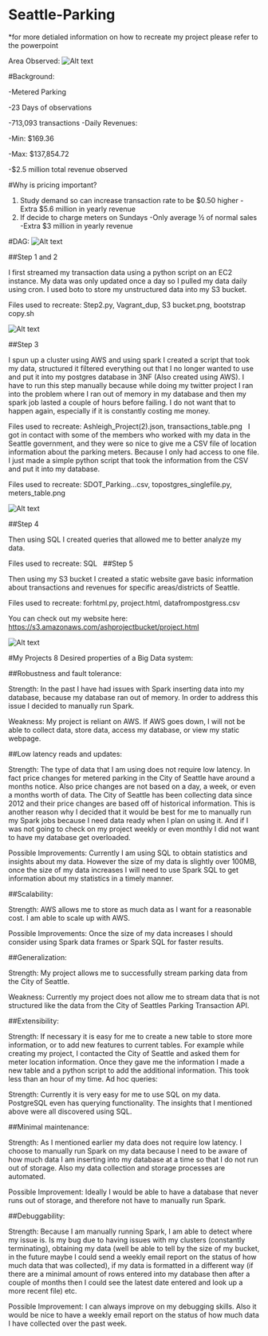 # Seattle-Parking
*for more detialed information on how to recreate my project please refer to the powerpoint

Area Observed:
![Alt text](areamap.png?raw=true "Title")

#Background:

-Metered Parking

-23 Days of observations

-713,093 transactions
-Daily Revenues:

  -Min: $169.36
  
  -Max: $137,854.72

-$2.5 million total revenue observed

#Why is pricing important?
1) Study demand so can increase transaction rate to be $0.50 higher 
  -Extra $5.6 million in yearly revenue
2) If decide to charge meters on Sundays
  -Only average ½ of normal sales
  -Extra $3 million in yearly revenue
  
#DAG:
![Alt text](diagram.png?raw=true "Title")
  
  
##Step 1 and 2

I first streamed my transaction data using a python script on an EC2 instance. My data was only updated once a day so I pulled my data daily using cron. I used boto to store my unstructured data into my S3 bucket. 

Files used to recreate: Step2.py, Vagrant_dup, S3 bucket.png, bootstrap copy.sh

![Alt text](S3buck.png?raw=true "Title")

##Step 3

I spun up a cluster using AWS and using spark I created a script that took my data, structured it filtered everything out that I no longer wanted to use and put it into my postgres database in 3NF (Also created using AWS). I have to run this step manually because while doing my twitter project I ran into the problem where I ran out of memory in my database and then my spark job lasted a couple of hours before failing. I do not want that to happen again, especially if it is constantly costing me money. 

Files used to recreate: Ashleigh_Project(2).json, transactions_table.png
 
I got in contact with some of the members who worked with my data in the Seattle government, and they were so nice to give me a CSV file of location information about the parking meters. Because I only had access to one file. I just made a simple python script that took the information from the CSV and put it into my database. 

Files used to recreate: SDOT_Parking…csv, topostgres_singlefile.py, meters_table.png

![Alt text](meters_table.png?raw=true "Title")

##Step 4

Then using SQL I created queries that allowed me to better analyze my data.

Files used to recreate: SQL
 
##Step 5

Then using my S3 bucket I created a static website gave basic information about transactions and revenues for specific areas/districts of Seattle. 

Files used to recreate: forhtml.py, project.html, datafrompostgress.csv

You can check out my website here:
https://s3.amazonaws.com/ashprojectbucket/project.html

![Alt text](website.png?raw=true "Title")

#My Projects 8 Desired properties of a Big Data system:

##Robustness and fault tolerance:

Strength: In the past I have had issues with Spark inserting data into my database, because my database ran out of memory. In order to address this issue I decided to manually run Spark. 

Weakness: My project is reliant on AWS. If AWS goes down, I will not be able to collect data, store data, access my database, or view my static webpage. 

##Low latency reads and updates:

Strength: The type of data that I am using does not require low latency. In fact price changes for metered parking in the City of Seattle have around a months notice. Also price changes are not based on a day, a week, or even a months worth of data. The City of Seattle has been collecting data since 2012 and their price changes are based off of historical information. This is another reason why I decided that it would be best for me to manually run my Spark jobs because I need data ready when I plan on using it. And if I was not going to check on my project weekly or even monthly I did not want to have my database get overloaded. 

Possible Improvements: Currently I am using SQL to obtain statistics and insights about my data. However the size of my data is slightly over 100MB, once the size of my data increases I will need to use Spark SQL to get information about my statistics in a timely manner. 

##Scalability:

Strength: AWS allows me to store as much data as I want for a reasonable cost. I am able to scale up with AWS.

Possible Improvements: Once the size of my data increases I should consider using Spark data frames or Spark SQL for faster results.  

##Generalization:

Strength: My project allows me to successfully stream parking data from the City of Seattle. 

Weakness: Currently my project does not allow me to stream data that is not structured like the data from the City of Seattles Parking Transaction API. 

##Extensibility:

Strength: If necessary it is easy for me to create a new table to store more information, or to add new features to current tables. For example while creating my project, I contacted the City of Seattle and asked them for meter location information. Once they gave me the information I made a new table and a python script to add the additional information. This took less than an hour of my time.
Ad hoc queries:

Strength: Currently it is very easy for me to use SQL on my data. PostgreSQL even has querying functionality. The insights that I mentioned above were all discovered using SQL.

##Minimal maintenance:

Strength: As I mentioned earlier my data does not require low latency. I choose to manually run Spark on my data because I need to be aware of how much data I am inserting into my database at a time so that I do not run out of storage. Also my data collection and storage processes are automated.

Possible Improvement: Ideally I would be able to have a database that never runs out of storage, and therefore not have to manually run Spark. 

##Debuggability:

Strength: Because I am manually running Spark, I am able to detect where my issue is. Is my bug due to having issues with my clusters (constantly terminating), obtaining my data (well be able to tell by the size of my bucket, in the future maybe I could send a weekly email report on the status of how much data that was collected), if my data is formatted in a different way (if there are a minimal amount of rows entered into my database then after a couple of months then I could see the latest date entered and look up a more recent file) etc. 

Possible Improvement: I can always improve on my debugging skills. Also it would be nice to have a weekly email report on the status of how much data I have collected over the past week. 


